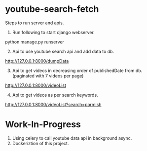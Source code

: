 # youtube-search-fetch
Steps to run server and apis.

1. Run following to start django webserver.

  python manage.py runserver
  
2. Api to use youtube search api and add data to db.

http://127.0.0.1:8000/dumpData

3. Api to get videos in decreasing order of publishedDate from db. 
   (paginated with 7 videos per page)

http://127.0.0.1:8000/videoList

4. Api to get videos as per search keywords.

http://127.0.0.1:8000/videoList?search=parmish

# Work-In-Progress
1. Using celery to call youtube data api in background async.
2. Dockeriztion of this project. 

